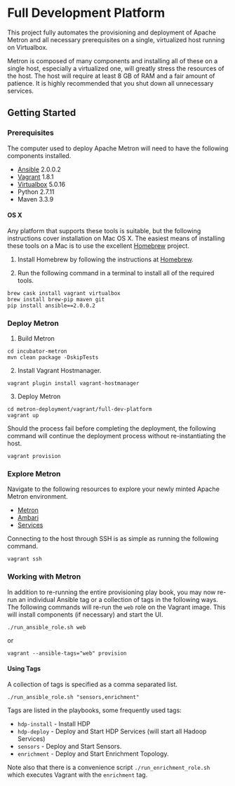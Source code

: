 Full Development Platform
=========================

This project fully automates the provisioning and deployment of Apache Metron and all necessary prerequisites on a single, virtualized host running on Virtualbox.  

Metron is composed of many components and installing all of these on a single host, especially a virtualized one, will greatly stress the resources of the host.   The host will require at least 8 GB of RAM and a fair amount of patience.  It is highly recommended that you shut down all unnecessary services.

Getting Started
---------------

### Prerequisites

The computer used to deploy Apache Metron will need to have the following components installed.

 - [Ansible](https://github.com/ansible/ansible) 2.0.0.2
 - [Vagrant](https://www.vagrantup.com) 1.8.1
 - [Virtualbox](virtualbox.org) 5.0.16
 - Python 2.7.11
 - Maven 3.3.9

#### OS X

Any platform that supports these tools is suitable, but the following instructions cover installation on Mac OS X.  The easiest means of installing these tools on a Mac is to use the excellent [Homebrew](http://brew.sh/) project.

1. Install Homebrew by following the instructions at [Homebrew](http://brew.sh/).

2. Run the following command in a terminal to install all of the required tools.

  ```  
  brew cask install vagrant virtualbox
  brew install brew-pip maven git
  pip install ansible==2.0.0.2
  ```

### Deploy Metron

1. Build Metron

  ```
  cd incubator-metron
  mvn clean package -DskipTests
  ```

2. Install Vagrant Hostmanager.

  ```
  vagrant plugin install vagrant-hostmanager
  ```

3. Deploy Metron

  ```
  cd metron-deployment/vagrant/full-dev-platform
  vagrant up
  ```

  Should the process fail before completing the deployment, the following command will continue the deployment process without re-instantiating the host.

  ```
  vagrant provision
  ```

### Explore Metron

Navigate to the following resources to explore your newly minted Apache Metron environment.

 - [Metron](http://node1:8080)
 - [Ambari](http://node1:5000)
 - [Services](http://node1:2812)

Connecting to the host through SSH is as simple as running the following command.

```
vagrant ssh
```

### Working with Metron

In addition to re-running the entire provisioning play book, you may now re-run an individual Ansible tag or a collection of tags in the following ways.  The following commands will re-run the `web` role on the Vagrant image. This will install components (if necessary) and start the UI.

```
./run_ansible_role.sh web
```
or

```
vagrant --ansible-tags="web" provision
```

#### Using Tags

A collection of tags is specified as a comma separated list.

```
./run_ansible_role.sh "sensors,enrichment"

```

Tags are listed in the playbooks, some frequently used tags:
+ `hdp-install` - Install HDP
+ `hdp-deploy` - Deploy and Start HDP Services (will start all Hadoop Services)
+ `sensors` - Deploy and Start Sensors.
+ `enrichment` - Deploy and Start Enrichment Topology.

Note also that there is a convenience script `./run_enrichment_role.sh`  which executes Vagrant with the `enrichment` tag.
